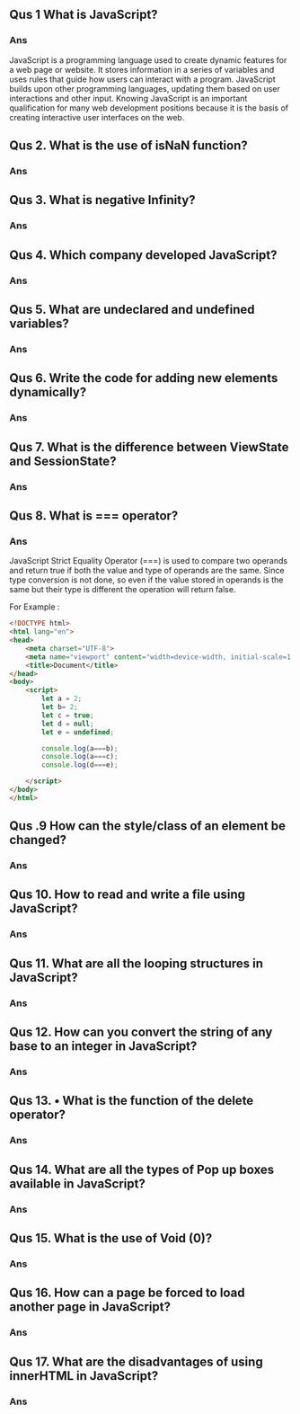 ## Qus 1 What is JavaScript?

### Ans

JavaScript is a programming language used to create dynamic features for a web page or website. It stores information in a series of variables and uses rules that guide how users can interact with a program. JavaScript builds upon other programming languages, updating them based on user interactions and other input. Knowing JavaScript is an important qualification for many web development positions because it is the basis of creating interactive user interfaces on the web.

## Qus 2. What is the use of isNaN function?

### Ans

## Qus 3. What is negative Infinity?

### Ans

## Qus 4. Which company developed JavaScript?

### Ans

## Qus 5. What are undeclared and undefined variables?

### Ans

## Qus 6. Write the code for adding new elements dynamically?

### Ans

## Qus 7. What is the difference between ViewState and SessionState?

### Ans

## Qus 8. What is === operator?

### Ans

JavaScript Strict Equality Operator (===) is used to compare two operands and return true if both the value and type of operands are the same. Since type conversion is not done, so even if the value stored in operands is the same but their type is different the operation will return false.

For Example :

```html
<!DOCTYPE html>
<html lang="en">
<head>
    <meta charset="UTF-8">
    <meta name="viewport" content="width=device-width, initial-scale=1.0">
    <title>Document</title>
</head>
<body>
    <script>
        let a = 2; 
        let b= 2; 
        let c = true; 
        let d = null; 
        let e = undefined; 

        console.log(a===b); 
        console.log(a===c); 
        console.log(d===e);

    </script>
</body>
</html>
```

## Qus .9 How can the style/class of an element be changed?

### Ans

## Qus 10. How to read and write a file using JavaScript?

### Ans

## Qus 11. What are all the looping structures in JavaScript?

### Ans

## Qus 12. How can you convert the string of any base to an integer in JavaScript?

### Ans

## Qus 13. • What is the function of the delete operator?

### Ans

## Qus 14. What are all the types of Pop up boxes available in JavaScript?

### Ans

## Qus 15. What is the use of Void (0)?

### Ans

## Qus 16. How can a page be forced to load another page in JavaScript?

### Ans

## Qus 17. What are the disadvantages of using innerHTML in JavaScript?

### Ans
